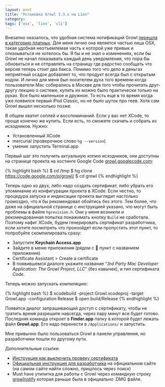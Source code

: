 ```yaml
---
layout: post
title: "Установка Growl 1.3.x на Lion"
category: 
tags: ['osx', 'lion', 'cli']
---
```

Внезапно оказалось, что удобная система нотификаций Growl [перешла в категорию платных](http://apple.slashdot.org/story/11/10/20/1757226/os-x-notifier-app-growl-goes-closed-source). Для меня лично она является частью лица OSX, такая удобная неотъемлемая часть к которой уже привык и отказываться не хотелось бы. Я бы и не знал о изменениях, если бы Growl не начал показывать каждый день уведомления, что пора бы обновиться и не отправлять на страницу где радостно сообщать что версия теперь стоит два бакса. Помимо того что дело в деньгах неприятный осадок добавляет то, что продукт всегда был с открытым кодом. И лично для меня был носителем духа того времени когда пользователи Mac собирались в Москве для того чтобы прочитать друг-другу лекцию о системе, купить их можно было практически только на руках. Все было маленькое и дружное. То есть еще в то время когда уже появился первый iPod Classic, но не было шуток про геев. Хотя сам Growl вышел несколько позже.

В общем хватит соплей и восспоминаний. Если у вас нет XCode, то проще конечно же купить. Если есть, то сможете скачать и собрать из исходников. Нужно:

- Установленный XCode
- mercurial (проверочное слово `hg --version`)
- умение запустить Terminal.app

Первый шаг это получить актуальную копию исходников, они доступны на странице проекта на хостинге Google Code [growl.googlecode.com](http://growl.googlecode.com/):

{% highlight bash %}
$ cd /tmp
$ hg clone https://code.google.com/p/growl/
$ cd growl
{% endhighlight %}

Теперь одно из двух, либо надо создать сертификат, либо убрать его упоминание из конфигурации проекта в XCode. Если честно, то процедура запуска и индексации проекта выглядит настолько громоздко, что я бы рекомендовал обойтись без этого. Тем более, что даже на официальной странице с инструкцией указано, что могут быть проблемы в файле `hgrevision.h`. Они у меня возникли и рекомендованная попытка понажимать кнопку `Build` не сработала. Поэтому нафиг XCode, будем генерировать сертификат разработчика, если хотите посмотреть что произойдет если пропустить этот пункт, то попробуйте скомпилировать сразу:

- Запустите **Keychain Access.app**
- Зайдите в меню приложения (рядом с  пункт с названием приложения)
- Certificate Assistant > Create a certificate
- В появившемся диалоге укажите название "*3rd Party Mac Developer Application: The Growl Project, LLC*" (без кавычек), и тип сертификата *Code*.

Теперь можно запускать компиляцию:

{% highlight bash %}
$ xcodebuild -project Growl.xcodeproj -target Growl.app -configuration Release
$ open build/Release
{% endhighlight %}

Появится диалог запрашивающий доступ с сертификату, чтобы не тратить время разрешите навсегда, через пару минут все будет готово. Последняя команда откроет в **Finder.app** папку в которой будет лежать файл **Growl.app**. Его надо перенести в `/Applications/` и запустить.

Мне привычно было пользоваться Growl в панели управления, но разработчики пошли по другому пути. 

Дополнительные ссылки:

- [Инструкция как выключить провеку сертификата](http://pragmactic-osxer.blogspot.com/2011/11/building-growl.html)
- [Официальная инструкция для разработчика](http://growl.info/documentation/developer/growl-source-install.php) на официальном сайте (на самом сайте найти сложно, пришлось через поиск) 
- Must have утилитка для работы с Growl через командную строку [growlnotify](https://github.com/indirect/growlnotify) которая раньше была в официально .DMG файле.
